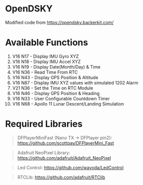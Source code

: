 # OpenDSKY
Modified code from https://opendsky.backerkit.com/

# Available Functions
1.  V16 N17 - Display IMU Gyro XYZ
2.  V16 N18 - Display IMU Accel XYZ
3.  V16 N19 - Display Date(Month/Day) & Time
4.  V16 N36 - Read Time From RTC
5.  V16 N43 - Display GPS Position & Altitude
6.  V16 N87 - Display IMU XYZ values with simulated 1202 Alarm
7.  V21 N36 - Set the Time on RTC Module
8.  V16 N46 - Display GPS Position & Heading
9.  V16 N33 - User Configurable Countdown Timer
10. V16 N68 - Apollo 11 Lunar Descent/Landing Simulation

# Required Libraries
> DFPlayerMiniFast (Nano TX -> DFPlayer pin2): https://github.com/scottpav/DFPlayerMini_Fast

> Adafruit NeoPixel Library: https://github.com/adafruit/Adafruit_NeoPixel

> Led Control: https://github.com/wayoda/LedControl

> RTCLib: https://github.com/adafruit/RTClib
